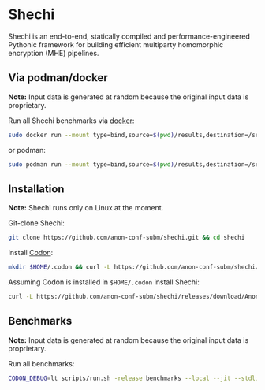 # Shechi

Shechi is an end-to-end, statically compiled and performance-engineered Pythonic framework for building efficient multiparty homomorphic encryption (MHE) pipelines.

## Via podman/docker

**Note:** Input data is generated at random because the original input data is proprietary.

Run all Shechi benchmarks via [docker](https://hub.docker.com/r/anonconfsubm/shechi):
```bash
sudo docker run --mount type=bind,source=$(pwd)/results,destination=/sequre/results --security-opt label=disable -e "CODON_DEBUG=lt" -e --privileged --rm -t anonconfsubm/shechi:anon scripts/run.sh -release benchmarks --local --jit --stdlib-builtin --king --pca --gwas-without-norm
```
or podman:
```bash
sudo podman run --mount type=bind,source=$(pwd)/results,destination=/sequre/results --security-opt label=disable -e "CODON_DEBUG=lt" -e --privileged --rm -t anonconfsubm/shechi:anon scripts/run.sh -release benchmarks --local --jit --stdlib-builtin --king --pca --gwas-without-norm
```

## Installation

**Note:** Shechi runs only on Linux at the moment.

Git-clone Shechi:
```bash
git clone https://github.com/anon-conf-subm/shechi.git && cd shechi
```

Install [Codon](https://github.com/exaloop/codon):
```bash
mkdir $HOME/.codon && curl -L https://github.com/anon-conf-subm/shechi/releases/download/Anon/codon-linux-x86_64.tar.gz | tar zxvf - -C $HOME/.codon --strip-components=1
```

Assuming Codon is installed in `$HOME/.codon` install Shechi:
```bash
curl -L https://github.com/anon-conf-subm/shechi/releases/download/Anon/shechi-linux-x86_64.tar.gz | tar zxvf - -C $HOME/.codon/lib/codon/plugins
```

## Benchmarks

**Note:** Input data is generated at random because the original input data is proprietary.

Run all benchmarks:
```bash
CODON_DEBUG=lt scripts/run.sh -release benchmarks --local --jit --stdlib-builtin --king --pca --gwas-without-norm
```
